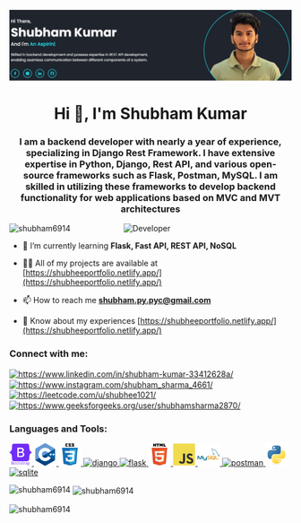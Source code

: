 ![logo](https://github.com/Shubham6914/Shubham6914/blob/main/banner.jfif)
<h1 align="center">Hi 👋, I'm Shubham Kumar</h1>
<h3 align="center">I am a backend developer with nearly a year of experience, specializing in Django Rest Framework. I have extensive expertise in Python, Django, Rest API, and various open-source frameworks such as Flask, Postman, MySQL. I am skilled in utilizing these frameworks to develop backend functionality for web applications based on MVC and MVT architectures</h3>
<img align="right" src="https://i.pinimg.com/originals/59/87/1c/59871c7fb4ca4d906e9ef1f4566cd378.gif" alt="Developer" width="300">
<p align="left"> <img src="https://komarev.com/ghpvc/?username=shubham6914&label=Profile%20views&color=0e75b6&style=flat" alt="shubham6914" /> </p>

- 🌱 I’m currently learning **Flask, Fast API, REST API, NoSQL**

- 👨‍💻 All of my projects are available at [https://shubheeportfolio.netlify.app/](https://shubheeportfolio.netlify.app/)

- 📫 How to reach me **shubham.py.pyc@gmail.com**

- 📄 Know about my experiences [https://shubheeportfolio.netlify.app/](https://shubheeportfolio.netlify.app/)

<h3 align="left">Connect with me:</h3>
<p align="left">
<a href="https://linkedin.com/in/https://www.linkedin.com/in/shubham-kumar-33412628a/" target="blank"><img align="center" src="https://raw.githubusercontent.com/rahuldkjain/github-profile-readme-generator/master/src/images/icons/Social/linked-in-alt.svg" alt="https://www.linkedin.com/in/shubham-kumar-33412628a/" height="30" width="40" /></a>
<a href="https://instagram.com/https://www.instagram.com/shubham_sharma_4661/" target="blank"><img align="center" src="https://raw.githubusercontent.com/rahuldkjain/github-profile-readme-generator/master/src/images/icons/Social/instagram.svg" alt="https://www.instagram.com/shubham_sharma_4661/" height="30" width="40" /></a>
<a href="https://www.leetcode.com/https://leetcode.com/u/shubhee1021/" target="blank"><img align="center" src="https://raw.githubusercontent.com/rahuldkjain/github-profile-readme-generator/master/src/images/icons/Social/leet-code.svg" alt="https://leetcode.com/u/shubhee1021/" height="30" width="40" /></a>
<a href="https://auth.geeksforgeeks.org/user/https://www.geeksforgeeks.org/user/shubhamsharma2870/" target="blank"><img align="center" src="https://raw.githubusercontent.com/rahuldkjain/github-profile-readme-generator/master/src/images/icons/Social/geeks-for-geeks.svg" alt="https://www.geeksforgeeks.org/user/shubhamsharma2870/" height="30" width="40" /></a>
</p>

<h3 align="left">Languages and Tools:</h3>
<p align="left"> <a href="https://getbootstrap.com" target="_blank" rel="noreferrer"> <img src="https://raw.githubusercontent.com/devicons/devicon/master/icons/bootstrap/bootstrap-plain-wordmark.svg" alt="bootstrap" width="40" height="40"/> </a> <a href="https://www.w3schools.com/cpp/" target="_blank" rel="noreferrer"> <img src="https://raw.githubusercontent.com/devicons/devicon/master/icons/cplusplus/cplusplus-original.svg" alt="cplusplus" width="40" height="40"/> </a> <a href="https://www.w3schools.com/css/" target="_blank" rel="noreferrer"> <img src="https://raw.githubusercontent.com/devicons/devicon/master/icons/css3/css3-original-wordmark.svg" alt="css3" width="40" height="40"/> </a> <a href="https://www.djangoproject.com/" target="_blank" rel="noreferrer"> <img src="https://cdn.worldvectorlogo.com/logos/django.svg" alt="django" width="40" height="40"/> </a> <a href="https://flask.palletsprojects.com/" target="_blank" rel="noreferrer"> <img src="https://www.vectorlogo.zone/logos/pocoo_flask/pocoo_flask-icon.svg" alt="flask" width="40" height="40"/> </a> <a href="https://www.w3.org/html/" target="_blank" rel="noreferrer"> <img src="https://raw.githubusercontent.com/devicons/devicon/master/icons/html5/html5-original-wordmark.svg" alt="html5" width="40" height="40"/> </a> <a href="https://developer.mozilla.org/en-US/docs/Web/JavaScript" target="_blank" rel="noreferrer"> <img src="https://raw.githubusercontent.com/devicons/devicon/master/icons/javascript/javascript-original.svg" alt="javascript" width="40" height="40"/> </a> <a href="https://www.mysql.com/" target="_blank" rel="noreferrer"> <img src="https://raw.githubusercontent.com/devicons/devicon/master/icons/mysql/mysql-original-wordmark.svg" alt="mysql" width="40" height="40"/> </a> <a href="https://postman.com" target="_blank" rel="noreferrer"> <img src="https://www.vectorlogo.zone/logos/getpostman/getpostman-icon.svg" alt="postman" width="40" height="40"/> </a> <a href="https://www.python.org" target="_blank" rel="noreferrer"> <img src="https://raw.githubusercontent.com/devicons/devicon/master/icons/python/python-original.svg" alt="python" width="40" height="40"/> </a> <a href="https://www.sqlite.org/" target="_blank" rel="noreferrer"> <img src="https://www.vectorlogo.zone/logos/sqlite/sqlite-icon.svg" alt="sqlite" width="40" height="40"/> </a> </p>

<p><img align="left" src="https://github-readme-stats.vercel.app/api/top-langs?username=shubham6914&show_icons=true&locale=en&layout=compact" alt="shubham6914" /></p>

<p>&nbsp;<img align="center" src="https://github-readme-stats.vercel.app/api?username=shubham6914&show_icons=true&locale=en" alt="shubham6914" /></p>

<p><img align="center" src="https://github-readme-streak-stats.herokuapp.com/?user=shubham6914&" alt="shubham6914" /></p>
